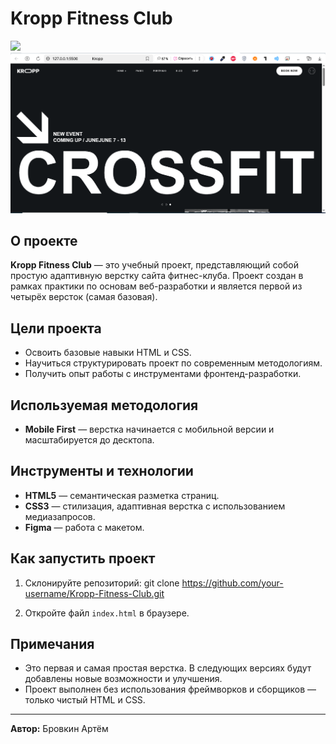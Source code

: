 # Kropp Fitness Club

<img src="https://skillicons.dev/icons?i=html,css,figma" />

<img src="https://github.com/BrovkinArtem/Kropp-Fitness-Club/blob/main/screenshots/kropp1.png" />

## О проекте

**Kropp Fitness Club** — это учебный проект, представляющий собой простую адаптивную верстку сайта фитнес-клуба. Проект создан в рамках практики по основам веб-разработки и является первой из четырёх версток (самая базовая).

## Цели проекта

- Освоить базовые навыки HTML и CSS.
- Научиться структурировать проект по современным методологиям.
- Получить опыт работы с инструментами фронтенд-разработки.

## Используемая методология

- **Mobile First** — верстка начинается с мобильной версии и масштабируется до десктопа.

## Инструменты и технологии

- **HTML5** — семантическая разметка страниц.
- **CSS3** — стилизация, адаптивная верстка с использованием медиазапросов.
- **Figma** — работа с макетом.

## Как запустить проект

1. Склонируйте репозиторий:
git clone https://github.com/your-username/Kropp-Fitness-Club.git

2. Откройте файл `index.html` в браузере.

## Примечания

- Это первая и самая простая верстка. В следующих версиях будут добавлены новые возможности и улучшения.
- Проект выполнен без использования фреймворков и сборщиков — только чистый HTML и CSS.

---

**Автор:** Бровкин Артём
